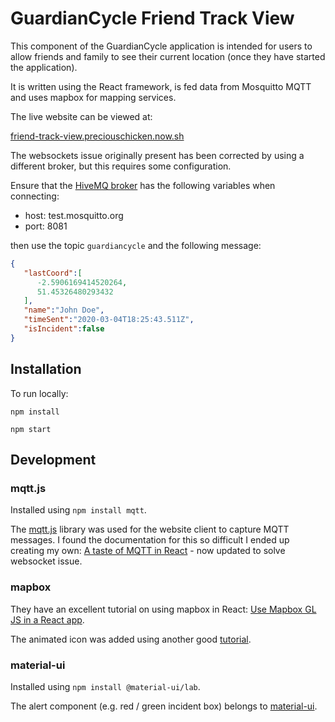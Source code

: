 # GuardianCycle Friend Track View

This component of the GuardianCycle application is intended for users to allow friends and family to see their current location (once they have started the application).

It is written using the React framework, is fed data from Mosquitto MQTT and uses mapbox for mapping services.

The live website can be viewed at:

[friend-track-view.preciouschicken.now.sh](https://friend-track-view.preciouschicken.now.sh)

The websockets issue originally present has been corrected by using a different broker, but this requires some configuration.

Ensure that the [HiveMQ broker](http://www.hivemq.com/demos/websocket-client/) has the following variables when connecting:

- host: test.mosquitto.org
- port: 8081

then use the topic `guardiancycle` and the following message:

```json
{
   "lastCoord":[
      -2.5906169414520264,
      51.45326480293432
   ],
   "name":"John Doe",
   "timeSent":"2020-03-04T18:25:43.511Z",
   "isIncident":false
}
```

## Installation

To run locally:

`npm install`

`npm start`

## Development

### mqtt.js

Installed using `npm install mqtt`.

The [mqtt.js](https://www.hivemq.com/blog/mqtt-client-library-mqtt-js/) library was used for the website client to capture MQTT messages.  I found the documentation for this so difficult I ended up creating my own: [A taste of MQTT in React](https://www.preciouschicken.com/blog/posts/a-taste-of-mqtt-in-react/) - now updated to solve websocket issue.

### mapbox

They have an excellent tutorial on using mapbox in React: [Use Mapbox GL JS in a React app](https://docs.mapbox.com/help/tutorials/use-mapbox-gl-js-with-react/).

The animated icon was added using another good [tutorial](https://docs.mapbox.com/mapbox-gl-js/example/add-image-animated/).

### material-ui

Installed using `npm install @material-ui/lab`.

The alert component (e.g. red / green incident box) belongs to [material-ui](https://material-ui.com).

